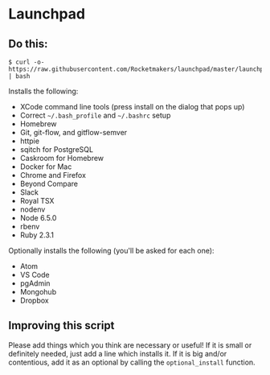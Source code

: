 # Launchpad

## Do this:

```
$ curl -o- https://raw.githubusercontent.com/Rocketmakers/launchpad/master/launchpad.sh | bash
```

Installs the following:

 * XCode command line tools (press install on the dialog that pops up)
 * Correct `~/.bash_profile` and `~/.bashrc` setup
 * Homebrew
 * Git, git-flow, and gitflow-semver
 * httpie
 * sqitch for PostgreSQL
 * Caskroom for Homebrew
 * Docker for Mac
 * Chrome and Firefox
 * Beyond Compare
 * Slack
 * Royal TSX
 * nodenv
 * Node 6.5.0
 * rbenv
 * Ruby 2.3.1

Optionally installs the following (you'll be asked for each one):

 * Atom
 * VS Code
 * pgAdmin
 * Mongohub
 * Dropbox

## Improving this script

Please add things which you think are necessary or useful! If it is small or
definitely needed, just add a line which installs it. If it is big and/or
contentious, add it as an optional by calling the `optional_install` function.
